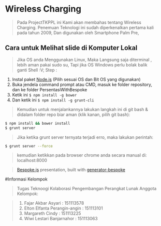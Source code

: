 # Wireless Charging
> Pada ProjectTKPPL ini Kami akan membahas tentang Wireless Charging.
Penemuan Teknologi ini sudah diperkenalkan pertama kali pada tahun 2009, Dan digunakan oleh Smartphone Palm Pre,

## Cara untuk Melihat slide di Komputer Lokal
> Jika OS anda Menggunakan Linux, Maka Langsung saja diterminal , lebih aman pakai sudo su, Tapi jika OS Windows perlu bolak balik ganti Shell :V;
Step : 
1. Instal paket [Node.js](http://nodejs.org) (Pilih sesuai OS dan Bit OS yang digunakan)
2. Buka jendela command prompt atau CMD, masuk ke folder repository, dan ke folder PersentasiWithBespoke
3. Ketik ini `$ npm install -g bower`
4. Dan ketik ini `$ npm install -g grunt-cli`

> Kemudian untuk menjalankannya lakukan langkah ini di git bash & didalam folder repo biar aman (klik kanan, pilih git bash):

```bash
$ npm install && bower install
$ grunt server
```

> Jika ketika grunt server ternyata terjadi erro, maka lakukan perintah:

```bash
$ grunt server --force
```
> kemudian ketikkan pada browser chrome anda secara manual di: 
> localhost:8000

> [Bespoke.js](http://markdalgleish.com/projects/bespoke.js) presentation, built with [generator-bespoke](https://github.com/markdalgleish/generator-bespoke)

#Informasi Kelompok

> Tugas Teknoogi Kolaborasi Pengembangan Perangkat Lunak
> Anggota Kelompok:

> 1. Fajar Akbar Asyari           : 151113578
> 2. Elton Elfanta Perangin-angin : 151113101 
> 3. Margareth Cindy 	  	  : 151113225
> 4. Wiwi Lestari Banjarnahor	  : 151113063
